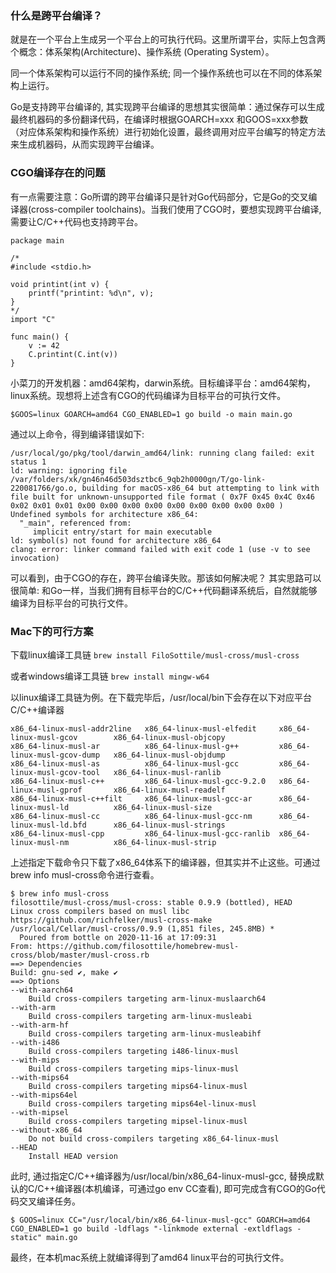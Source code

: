 ### 什么是跨平台编译？
就是在一个平台上生成另一个平台上的可执行代码。这里所谓平台，实际上包含两个概念：体系架构(Architecture)、操作系统 (Operating System）。

同一个体系架构可以运行不同的操作系统; 同一个操作系统也可以在不同的体系架构上运行。

Go是支持跨平台编译的, 其实现跨平台编译的思想其实很简单：通过保存可以生成最终机器码的多份翻译代码，在编译时根据GOARCH=xxx 和GOOS=xxx参数（对应体系架构和操作系统）进行初始化设置，最终调用对应平台编写的特定方法来生成机器码，从而实现跨平台编译。

### CGO编译存在的问题
有一点需要注意：Go所谓的跨平台编译只是针对Go代码部分，它是Go的交叉编译器(cross-compiler toolchains)。当我们使用了CGO时，要想实现跨平台编译, 需要让C/C++代码也支持跨平台。

```
package main

/*
#include <stdio.h>

void printint(int v) {
    printf("printint: %d\n", v);
}
*/
import "C"

func main() {
    v := 42
    C.printint(C.int(v))
}
```

小菜刀的开发机器：amd64架构，darwin系统。目标编译平台：amd64架构，linux系统。现想将上述含有CGO的代码编译为目标平台的可执行文件。

`$GOOS=linux GOARCH=amd64 CGO_ENABLED=1 go build -o main main.go`

通过以上命令，得到编译错误如下:

```
/usr/local/go/pkg/tool/darwin_amd64/link: running clang failed: exit status 1
ld: warning: ignoring file /var/folders/xk/gn46n46d503dsztbc6_9qb2h0000gn/T/go-link-220081766/go.o, building for macOS-x86_64 but attempting to link with file built for unknown-unsupported file format ( 0x7F 0x45 0x4C 0x46 0x02 0x01 0x01 0x00 0x00 0x00 0x00 0x00 0x00 0x00 0x00 0x00 )
Undefined symbols for architecture x86_64:
  "_main", referenced from:
     implicit entry/start for main executable
ld: symbol(s) not found for architecture x86_64
clang: error: linker command failed with exit code 1 (use -v to see invocation)
```

可以看到，由于CGO的存在，跨平台编译失败。那该如何解决呢？
其实思路可以很简单: 和Go一样，当我们拥有目标平台的C/C++代码翻译系统后，自然就能够编译为目标平台的可执行文件。

### Mac下的可行方案
下载linux编译工具链
`brew install FiloSottile/musl-cross/musl-cross`

或者windows编译工具链
`brew install mingw-w64`

以linux编译工具链为例。在下载完毕后，/usr/local/bin下会存在以下对应平台C/C++编译器
```
x86_64-linux-musl-addr2line   x86_64-linux-musl-elfedit     x86_64-linux-musl-gcov        x86_64-linux-musl-objcopy
x86_64-linux-musl-ar          x86_64-linux-musl-g++         x86_64-linux-musl-gcov-dump   x86_64-linux-musl-objdump
x86_64-linux-musl-as          x86_64-linux-musl-gcc         x86_64-linux-musl-gcov-tool   x86_64-linux-musl-ranlib
x86_64-linux-musl-c++         x86_64-linux-musl-gcc-9.2.0   x86_64-linux-musl-gprof       x86_64-linux-musl-readelf
x86_64-linux-musl-c++filt     x86_64-linux-musl-gcc-ar      x86_64-linux-musl-ld          x86_64-linux-musl-size
x86_64-linux-musl-cc          x86_64-linux-musl-gcc-nm      x86_64-linux-musl-ld.bfd      x86_64-linux-musl-strings
x86_64-linux-musl-cpp         x86_64-linux-musl-gcc-ranlib  x86_64-linux-musl-nm          x86_64-linux-musl-strip
```

上述指定下载命令只下载了x86_64体系下的编译器，但其实并不止这些。可通过brew info musl-cross命令进行查看。

```
$ brew info musl-cross
filosottile/musl-cross/musl-cross: stable 0.9.9 (bottled), HEAD
Linux cross compilers based on musl libc
https://github.com/richfelker/musl-cross-make
/usr/local/Cellar/musl-cross/0.9.9 (1,851 files, 245.8MB) *
  Poured from bottle on 2020-11-16 at 17:09:31
From: https://github.com/filosottile/homebrew-musl-cross/blob/master/musl-cross.rb
==> Dependencies
Build: gnu-sed ✔, make ✔
==> Options
--with-aarch64
    Build cross-compilers targeting arm-linux-muslaarch64
--with-arm
    Build cross-compilers targeting arm-linux-musleabi
--with-arm-hf
    Build cross-compilers targeting arm-linux-musleabihf
--with-i486
    Build cross-compilers targeting i486-linux-musl
--with-mips
    Build cross-compilers targeting mips-linux-musl
--with-mips64
    Build cross-compilers targeting mips64-linux-musl
--with-mips64el
    Build cross-compilers targeting mips64el-linux-musl
--with-mipsel
    Build cross-compilers targeting mipsel-linux-musl
--without-x86_64
    Do not build cross-compilers targeting x86_64-linux-musl
--HEAD
    Install HEAD version
```

此时, 通过指定C/C++编译器为/usr/local/bin/x86_64-linux-musl-gcc, 替换成默认的C/C++编译器(本机编译，可通过go env CC查看), 即可完成含有CGO的Go代码交叉编译任务。
```
$ GOOS=linux CC="/usr/local/bin/x86_64-linux-musl-gcc" GOARCH=amd64 CGO_ENABLED=1 go build -ldflags "-linkmode external -extldflags -static" main.go
```

最终，在本机mac系统上就编译得到了amd64 linux平台的可执行文件。